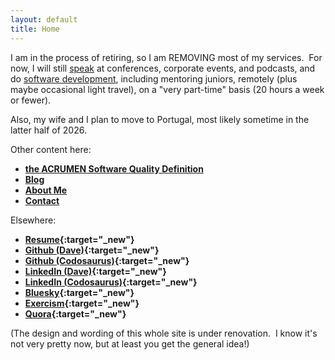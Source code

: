 ```yaml
---
layout: default
title: Home
---
```


<!-- this comment is here just to keep Jekyll from moving the below
headline up into the header; dunno why it does that.  -->

<!--

### I help companies write better software faster.

I do this by:

- **[Roadmapping projects and large features](roadmapping)**
to help you figure out where you want to go, and how to get there.

- **[Advising development teams](advice)**
about processes, tools, techniques, etc.

- **[Training developers](training)**
how to write better software faster,
including what "better" even means in the first place.

- **[Speaking](speaking)**
at conferences, corporate events, and podcasts.

- **[Writing software](development)**,
including mentoring juniors,
all done at least mostly remotely, and very part-time.

-->

I am in the process of retiring,
so I am REMOVING most of my services.&nbsp;
For now, I will still
[speak](speaking)
at conferences, corporate events, and podcasts,
and do
[software development](development),
including mentoring juniors,
remotely (plus maybe occasional light travel),
on a "very part-time" basis
(20 hours a week or fewer).

Also, my wife and I plan to move to Portugal,
most likely sometime in the latter half of 2026.

<!--
I do these mainly for
established
American
[SaaS](https://en.wikipedia.org/wiki/Software_as_a_service){:rel="nofollow" target="_new"}
companies,
but other companies could be a reasonable fit too.&nbsp;
See
[the Clients page](clients) for more details.
-->

Other content here:
- **[the <span class="acrumen">ACRUMEN</span> Software Quality Definition](acrumen)**
- **[Blog](blog)**
- **[About Me](about)**
- **[Contact](contact)**

Elsewhere:

- **[Resume](https://bit.ly/dave-aronson-resume){:target="_new"}**
- **[Github (Dave)](https://github.com/DaveAronson/){:target="_new"}**
- **[Github (Codosaurus)](https://github.com/CodosaurusLLC/){:target="_new"}**
- **[LinkedIn (Dave)](https://www.linkedin.com/in/DaveAronson/){:target="_new"}**
- **[LinkedIn (Codosaurus)](http://www.linkedin.com/company/Codosaurus-LLC){:target="_new"}**
- **[Bluesky](https://bsky.app/profile/davearonson.bsky.social){:target="_new"}**
- **[Exercism](https://exercism.io/profiles/DaveAronson){:target="_new"}**
- **[Quora](https://www.quora.com/profile/Dave-Aronson){:target="_new"}**

(The design and wording of this whole site is under renovation.&nbsp;
I know it's not very pretty now, but at least you get the general idea!)
